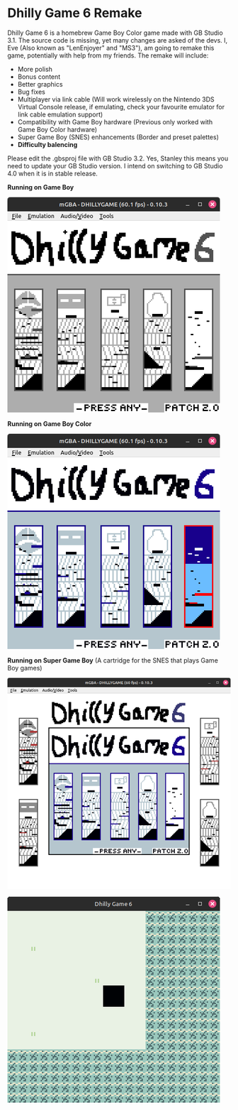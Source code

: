 # Dhilly Game 6 Remake
Dhilly Game 6 is a homebrew Game Boy Color game made with GB Studio 3.1. The source code is missing, yet many changes are asked of the devs. I, Eve (Also known as "LenEnjoyer" and "MS3"), am going to remake this game, potentially with help from my friends. The remake will include:
- More polish
- Bonus content
- Better graphics
- Bug fixes
- Multiplayer via link cable (Will work wirelessly on the Nintendo 3DS Virtual Console release, if emulating, check your favourite emulator for link cable emulation support)
- Compatibility with Game Boy hardware (Previous only worked with Game Boy Color hardware)
- Super Game Boy (SNES) enhancements (Border and preset palettes)
- **Difficulty balencing**

Please edit the .gbsproj file with GB Studio 3.2. Yes, Stanley this means you need to update your GB Studio version. I intend on switching to GB Studio 4.0 when it is in stable release.

**Running on Game Boy**

![Dhilly Game 6 Remake on the Game Boy](screenshots/gb.png)

**Running on Game Boy Color**

![Dhilly Game 6 Remake on the Game Boy Color](screenshots/gbc.png)

**Running on Super Game Boy** (A cartridge for the SNES that plays Game Boy games)

![Dhilly Game 6 Remake on the Super Game Boy (SNES)](screenshots/sgb.png)

![Gif of Square next to an animated sea](screenshots/gif.gif)
